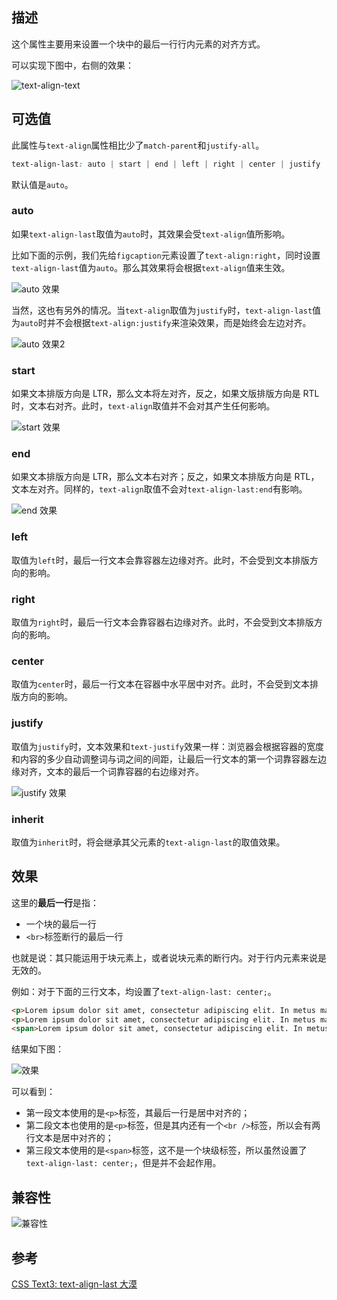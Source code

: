 ## 描述
这个属性主要用来设置一个块中的最后一行行内元素的对齐方式。

可以实现下图中，右侧的效果：

![text-align-text](http://cnd.qiniu.lin07ux.cn/markdown/1466949421003.png)

## 可选值
此属性与`text-align`属性相比少了`match-parent`和`justify-all`。

```css
text-align-last: auto | start | end | left | right | center | justify | inherit;
```

默认值是`auto`。

### auto
如果`text-align-last`取值为`auto`时，其效果会受`text-align`值所影响。

比如下面的示例，我们先给`figcaption`元素设置了`text-align:right`，同时设置`text-align-last`值为`auto`。那么其效果将会根据`text-align`值来生效。

![auto 效果](http://cnd.qiniu.lin07ux.cn/markdown/1466949927443.png)

当然，这也有另外的情况。当`text-align`取值为`justify`时，`text-align-last`值为`auto`时并不会根据`text-align:justify`来渲染效果，而是始终会左边对齐。

![auto 效果2](http://cnd.qiniu.lin07ux.cn/markdown/1466950013368.png)

### start
如果文本排版方向是 LTR，那么文本将左对齐，反之，如果文版排版方向是 RTL 时，文本右对齐。此时，`text-align`取值并不会对其产生任何影响。

![start 效果](http://cnd.qiniu.lin07ux.cn/markdown/1466950090680.png)

### end
如果文本排版方向是 LTR，那么文本右对齐；反之，如果文本排版方向是 RTL，文本左对齐。同样的，`text-align`取值不会对`text-align-last:end`有影响。

![end 效果](http://cnd.qiniu.lin07ux.cn/markdown/1466950185839.png)

### left
取值为`left`时，最后一行文本会靠容器左边缘对齐。此时，不会受到文本排版方向的影响。

### right
取值为`right`时，最后一行文本会靠容器右边缘对齐。此时，不会受到文本排版方向的影响。

### center
取值为`center`时，最后一行文本在容器中水平居中对齐。此时，不会受到文本排版方向的影响。

### justify
取值为`justify`时，文本效果和`text-justify`效果一样：浏览器会根据容器的宽度和内容的多少自动调整词与词之间的间距，让最后一行文本的第一个词靠容器左边缘对齐，文本的最后一个词靠容器的右边缘对齐。

![justify 效果](http://cnd.qiniu.lin07ux.cn/markdown/1466950396266.png)

### inherit
取值为`inherit`时，将会继承其父元素的`text-align-last`的取值效果。

## 效果
这里的**最后一行**是指：

* 一个块的最后一行
* `<br>`标签断行的最后一行

也就是说：其只能运用于块元素上，或者说块元素的断行内。对于行内元素来说是无效的。

例如：对于下面的三行文本，均设置了`text-align-last: center;`。

```html
<p>Lorem ipsum dolor sit amet, consectetur adipiscing elit. In metus mauris, blandit vitae auctor id, rhoncus id eros. Nullam sit amet nulla ac sapien eleifend ultrices. Curabitur ac dictum metus. Pellentesque ullamcorper dolor sit amet mi imperdiet egestas. Nam eu tellus sed nibh tincidunt rutrum eu sed augue. Cras vestibulum elementum tortor in gravida. Sed augue risus, tempor in justo non, fermentum faucibus nibh.</p>
<p>Lorem ipsum dolor sit amet, consectetur adipiscing elit. In metus mauris, blandit vitae auctor id, rhoncus id eros. Nullam sit amet nulla ac sapien eleifend ultrices. Curabitur ac dictum metus. Pellentesque ullamcorper dolor sit amet mi imperdiet egestas. <br />Nam eu tellus sed nibh tincidunt rutrum eu sed augue. Cras vestibulum elementum tortor in gravida. Sed augue risus, tempor in justo non, fermentum faucibus nibh.</p>
<span>Lorem ipsum dolor sit amet, consectetur adipiscing elit. In metus mauris, blandit vitae auctor id, rhoncus id eros. Nullam sit amet nulla ac sapien eleifend ultrices. Curabitur ac dictum metus. Pellentesque ullamcorper dolor sit amet mi imperdiet egestas. Nam eu tellus sed nibh tincidunt rutrum eu sed augue. Cras vestibulum elementum tortor in gravida. Sed augue risus, tempor in justo non, fermentum faucibus nibh.</span>
```

结果如下图：

![效果](http://cnd.qiniu.lin07ux.cn/markdown/1466949670442.png)

可以看到：

* 第一段文本使用的是`<p>`标签，其最后一行是居中对齐的；
* 第二段文本也使用的是`<p>`标签，但是其内还有一个`<br />`标签，所以会有两行文本是居中对齐的；
* 第三段文本使用的是`<span>`标签，这不是一个块级标签，所以虽然设置了`text-align-last: center;`，但是并不会起作用。

## 兼容性
![兼容性](http://cnd.qiniu.lin07ux.cn/markdown/1466950666711.png)

## 参考
[CSS Text3: text-align-last 大漠](http://www.w3cplus.com/css3/text-align-last.html)


